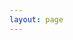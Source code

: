 ```yaml
---
layout: page
---
```

<link rel="stylesheet" href="css/flexboxgrid.min.css"/>
<link href="//maxcdn.bootstrapcdn.com/font-awesome/4.2.0/css/font-awesome.min.css" rel="stylesheet">
<link rel="shortcut icon" href="favicon.ico">
<link href="static/css/main.cd4155b6.css" rel="stylesheet">
<style type="text/css">
  .container:nth-child(2) {
    max-width: initial;
    
  }
  a {
    background-color: initial;
  }
</style>
<div id="root"></div>

<script type="text/javascript" src="static/js/main.7e2634a7.js"></script>
